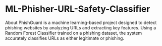 # ML-Phisher-URL-Safety-Classifier
About PhishGuard is a machine learning-based project designed to detect phishing websites by analyzing URLs and extracting key features. Using a Random Forest Classifier trained on a phishing dataset, the system accurately classifies URLs as either legitimate or phishing.
